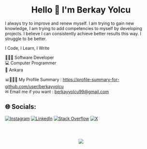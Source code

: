 <h1 align="center">Hello 👋 I'm Berkay Yolcu</h1>

I always try to improve and renew myself. I am trying to gain new knowledge, I am trying to add competencies to myself by developing projects. I believe I can consistently achieve better results this way. I struggle to be better.

I Code, I Learn, I Write

👨🏻‍💻 Software Developer  </br>
💻 Computer Programmer                       
📌 Ankara </br>

📊👨🏽‍💻 My Profile Summary : https://profile-summary-for-github.com/user/berkayyolcu </br>
✉ Email me if you want : berkayyolcu99@gmail.com


## 🌐 Socials:
[![Instagram](https://img.shields.io/badge/Instagram-%23E4405F.svg?logo=Instagram&logoColor=white)](https://instagram.com/berkay_yolcu) [![LinkedIn](https://img.shields.io/badge/LinkedIn-%230077B5.svg?logo=linkedin&logoColor=white)](https://linkedin.com/in/berkay-yolcu-2958741a2) [![Stack Overflow](https://img.shields.io/badge/-Stackoverflow-FE7A16?logo=stack-overflow&logoColor=white)](https://stackoverflow.com/users/berkay-yolcu) [![X](https://img.shields.io/badge/X-black.svg?logo=X&logoColor=white)](https://x.com/berkayyolcu0) 

<p align="center">
<img src="https://komarev.com/ghpvc/?username=Berkayyolcu&style=flat-square&color=blue" alt=""/>
</p>

<p align="center">
<img src="https://github-readme-stats.vercel.app/api?username=Berkayyolcu&show_icons=true&theme=radical" alt=""/>&nbsp;&nbsp;&nbsp;&nbsp;&nbsp;
<img src="https://github-readme-stats.vercel.app/api/top-langs/?username=Berkayyolcu&show_icons=true&theme=dark" alt=""/>
</p>

<p align="center">
<img src="https://streak-stats.demolab.com/?user=Berkayyolcu&currStreakNum=2FD3EB&fire=pink&theme=cobalt&sideLabels=F00&date_format=[Y.]n.j"/>
</p>



